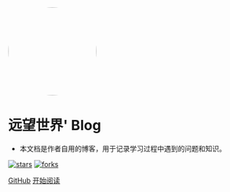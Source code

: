 <img width="180px" style="border-radius: 50%" bor src="https://alist.wqsa.cc/d/blog/pictures/touxiang.jpg">

# 远望世界' Blog

- 本文档是作者自用的博客，用于记录学习过程中遇到的问题和知识。

[![stars](https://badgen.net/github/stars/yuanwangshijie/yuanwangshijie.github.io?icon=github&color=4ab8a1)](https://github.com/yuanwangshijie/yuanwangshijie.github.io) [![forks](https://badgen.net/github/forks/yuanwangshijie/yuanwangshijie.github.io?icon=github&color=4ab8a1)](https://github.com/yuanwangshijie/yuanwangshijie.github.io)

[GitHub](<https://github.com/yuanwangshijie/yuanwangshijie.github.io>)
[开始阅读](README.md)